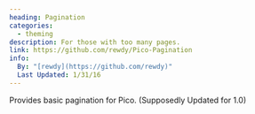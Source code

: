 ```yaml
---
heading: Pagination
categories:
  - theming
description: For those with too many pages.
link: https://github.com/rewdy/Pico-Pagination
info:
  By: "[rewdy](https://github.com/rewdy)"
  Last Updated: 1/31/16
---
```


Provides basic pagination for Pico. (Supposedly Updated for 1.0)
